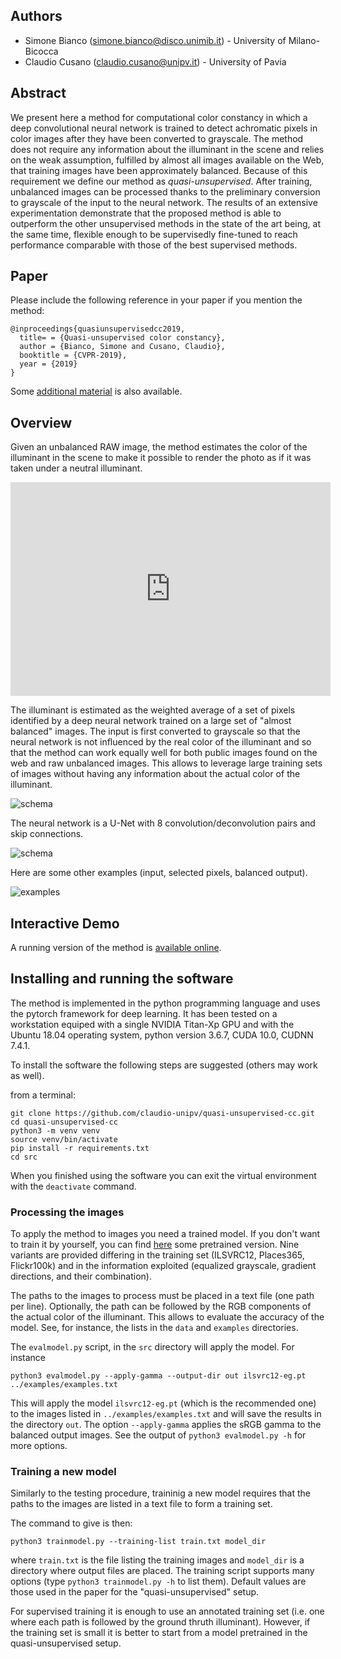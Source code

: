 ## Authors

- Simone Bianco ([simone.bianco@disco.unimib.it](mailto:simone.bianco@disco.unimib.it)) - University of Milano-Bicocca<br>
- Claudio Cusano ([claudio.cusano@unipv.it](mailto:claudio.cusano@unipv.it)) - University of Pavia<br>

## Abstract

We present here a method for computational color constancy in which a deep convolutional neural network is trained to detect 
achromatic pixels in color images after they have been converted to grayscale.
The method does not require any information about the illuminant in the scene
and relies on the weak assumption, fulfilled by almost all images available on the Web, that training images have been approximately balanced.
Because of this requirement we define our method as *quasi-unsupervised*. 
After training, unbalanced images can be processed thanks to the preliminary conversion to grayscale of the input to the neural 
network.
The results of an extensive experimentation demonstrate that the proposed method is able to outperform the other unsupervised 
methods in the state of the art being, at the  same  time, flexible enough to be supervisedly fine-tuned to reach performance 
comparable with those of the best supervised methods.

## Paper

Please include the following reference in your paper if you mention the method: 

```
@inproceedings{quasiunsupervisedcc2019,
  title= = {Quasi-unsupervised color constancy},
  author = {Bianco, Simone and Cusano, Claudio},
  booktitle = {CVPR-2019},
  year = {2019}
}
```

Some [additional material](https://github.com/claudio-unipv/quasi-unsupervised-cc/raw/master/docs/Quasi-unsupervised-additional-material.pdf) is also available.


## Overview

Given an unbalanced RAW image, the method estimates the color of the illuminant in the scene to make it possible to render the photo as if it was taken under a neutral illuminant.

<p align="center">
<iframe frameborder="0" class="juxtapose" width="512" height="342" src="https://cdn.knightlab.com/libs/juxtapose/latest/embed/index.html?uid=8f3344e4-3acb-11e9-9dba-0edaf8f81e27"></iframe>
</p>

The illuminant is estimated as the weighted average of a set of pixels identified by a deep neural network trained on a large set 
of "almost balanced" images. The input is first converted to grayscale so that the neural network is not influenced by the real 
color of the illuminant and so that the method can work equally well for both public images found on the web and raw unbalanced images. This allows to leverage large training sets of images without having any information about the actual color of the illuminant.

![schema](https://raw.githubusercontent.com/claudio-unipv/quasi-unsupervised-cc/master/docs/schema.png)

The neural network is a U-Net with 8 convolution/deconvolution pairs and skip connections.

![schema](https://raw.githubusercontent.com/claudio-unipv/quasi-unsupervised-cc/master/docs/architecture-h.png)

Here are some other examples (input, selected pixels, balanced output).

![examples](https://raw.githubusercontent.com/claudio-unipv/quasi-unsupervised-cc/master/docs/examples-test-h.jpg)




## Interactive Demo

A running version of the method is [available online](http://democusano.unipv.it:5100/demo).


## Installing and running the software

The method is implemented in the python programming language and uses the pytorch framework for deep learning.
It has been tested on a workstation equiped with a single NVIDIA Titan-Xp GPU and with the Ubuntu 18.04 operating system,
python version 3.6.7, CUDA 10.0, CUDNN 7.4.1.

To install the software the following steps are suggested (others may work as well).

from a terminal:
```
git clone https://github.com/claudio-unipv/quasi-unsupervised-cc.git
cd quasi-unsupervised-cc
python3 -m venv venv
source venv/bin/activate
pip install -r requirements.txt
cd src
```

When you finished using the software you can exit the virtual environment with the `deactivate` command.


### Processing the images

To apply the method to images you need a trained model.  If you don't
want to train it by yourself, you can find
[here](https://drive.google.com/drive/folders/1WYXCK-6rY4fxLnpXkJDd6h0-Dof_CLLG?usp=sharing)
some pretrained version.  Nine variants are provided differing in the
training set (ILSVRC12, Places365, Flickr100k) and in the information
exploited (equalized grayscale, gradient directions, and their
combination).

The paths to the images to process must be placed in a text
file (one path per line).  Optionally, the path can be followed by the
RGB components of the actual color of the illuminant.  This allows to
evaluate the accuracy of the model.  See, for instance, the lists in
the `data` and `examples` directories.

The `evalmodel.py` script, in the `src` directory will apply the model.  For instance

```
python3 evalmodel.py --apply-gamma --output-dir out ilsvrc12-eg.pt ../examples/examples.txt
```

This will apply the model `ilsvrc12-eg.pt` (which is the recommended
one) to the images listed in `../examples/examples.txt` and will save
the results in the directory `out`.  The option `--apply-gamma`
applies the sRGB gamma to the balanced output images.  See the output
of `python3 evalmodel.py -h` for more options.


### Training a new model

Similarly to the testing procedure, traininig a new model requires 
that the paths to the images are listed in a text file to form a training set.

The command to give is then:
``` 
python3 trainmodel.py --training-list train.txt model_dir
```
where `train.txt` is the file listing the training images and `model_dir` is a directory
where output files are placed.  The training script supports many options (type
`python3 trainmodel.py -h` to list them).  Default values are those used in the paper
for the "quasi-unsupervised" setup.

For supervised training it is enough to use an annotated training set (i.e. one where each
path is followed by the ground thruth illuminant).  However, if the training set is small
it is better to start from a model pretrained in the quasi-unsupervised setup. 
